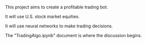 This project aims to create a profitable trading bot.

It will use U.S. stock market equities.

It will use neural networks to make trading decisions.

 The "TradingAlgo.ipynb" document is where the discussion begins.
